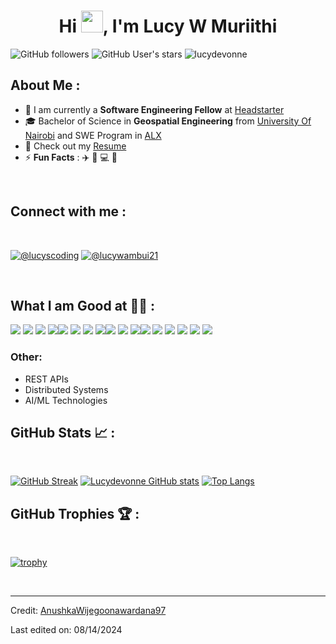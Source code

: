 <div align="center" width="50">
    <img src="./assets/oh_hi_there.png" alt="">
    <width="300"/>
</div>
<h1 align="center">Hi <img src="https://media.giphy.com/media/hvRJCLFzcasrR4ia7z/giphy.gif" width="35">, I'm Lucy W Muriithi</h1>

![GitHub followers](https://img.shields.io/github/followers/lucydevonne?style=social) ![GitHub User's stars](https://img.shields.io/github/stars/lucydevonne?style=social) <img src="https://komarev.com/ghpvc/?username=lucydevonne" alt="lucydevonne" />

## About Me :

- 🏢 I am currently a **Software Engineering Fellow** at [Headstarter](https://headstarter.co/)
- 🎓 Bachelor of Science in **Geospatial Engineering** from [University Of Nairobi](https://www.uonbi.ac.ke/) and SWE Program in [ALX](https://www.alxafrica.com)
- 📄 Check out my [Resume](https://github.com/lucydevonne/resume/blob/main/LUCY%20MURIITHI%20RESUME1%20.pdf)
- ⚡ **Fun Facts** : ✈️ 💅 💻 🙏

<br>

## Connect with me :

<br>

[![@lucyscoding](https://img.icons8.com/fluency/48/000000/instagram-new.png "@lucyscoding")](https://www.instagram.com/lucyscoding/)
[![@lucywambui21](https://img.icons8.com/fluency/48/000000/linkedin.png "@anushkawijegoonawardana97")](https://www.linkedin.com/in/lucywambui21/)


<br>

## What I am Good at 🧑‍💻 :

<img src="https://img.icons8.com/color/48/000000/python.png"/> <img src="https://img.icons8.com/color/48/000000/javascript.png"/> <img src="https://img.icons8.com/color/48/000000/html-5.png"/> <img src="https://img.icons8.com/color/48/000000/css3.png"/><img src="https://img.icons8.com/color/48/000000/react-native.png"/> <img src="https://img.icons8.com/color/48/000000/django.png"/> <img src="https://img.icons8.com/color/48/000000/material-ui.png"/> <img src="https://img.icons8.com/color/48/000000/flask.png"/><img src="https://img.icons8.com/color/48/000000/mysql.png"/> <img src="https://img.icons8.com/color/48/000000/postgresql.png"/> <img src="https://img.icons8.com/color/48/000000/sqlite.png"/><img src="https://img.icons8.com/color/48/000000/git.png"/> <img src="https://img.icons8.com/color/48/000000/postman-api.png"/> <img src="https://img.icons8.com/color/48/000000/google-cloud.png"/> <img src="https://img.icons8.com/color/48/000000/github.png"/> <img src="https://img.icons8.com/color/48/000000/google-cloud.png"/> <img src="https://img.icons8.com/color/48/000000/docker.png"/>

### Other:
- REST APIs
- Distributed Systems
- AI/ML Technologies

## GitHub Stats 📈 :

<br>

[![GitHub Streak](https://github-readme-streak-stats.herokuapp.com?user=lucydevonne&theme=algolia&date_format=M%20j%5B%2C%20Y%5D)](https://git.io/streak-stats) [![Lucydevonne GitHub stats](https://github-readme-stats.vercel.app/api?username=lucydevonne&theme=algolia)](https://github.com/AnushkaWijegoonawardana97/github-readme-stats) [![Top Langs](https://github-readme-stats.vercel.app/api/top-langs/?username=lucydevonne&theme=algolia)](https://github.com/lucydevonne/github-readme-stats)
<br>

## GitHub Trophies 🏆 :

<br>

[![trophy](https://github-profile-trophy.vercel.app/?username=lucydevonne)](https://github.com/lucydevonne/github-profile-trophy)

<br>

---

Credit: [AnushkaWijegoonawardana97](https://github.com/AnushkaWijegoonawardana97)

Last edited on: 08/14/2024


